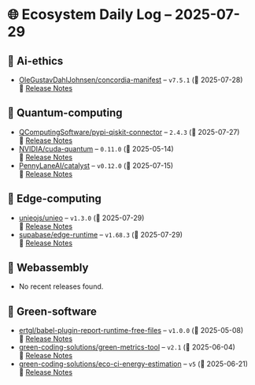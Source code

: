 # 🌐 Ecosystem Daily Log – 2025-07-29

## 🔹 Ai-ethics
- [OleGustavDahlJohnsen/concordia-manifest](https://github.com/OleGustavDahlJohnsen/concordia-manifest/releases/tag/v7.5.1) – `v7.5.1` (📅 2025-07-28)  
  🔗 [Release Notes](https://github.com/OleGustavDahlJohnsen/concordia-manifest/releases/tag/v7.5.1)

## 🔹 Quantum-computing
- [QComputingSoftware/pypi-qiskit-connector](https://github.com/QComputingSoftware/pypi-qiskit-connector/releases/tag/2.4.3) – `2.4.3` (📅 2025-07-27)  
  🔗 [Release Notes](https://github.com/QComputingSoftware/pypi-qiskit-connector/releases/tag/2.4.3)
- [NVIDIA/cuda-quantum](https://github.com/NVIDIA/cuda-quantum/releases/tag/0.11.0) – `0.11.0` (📅 2025-05-14)  
  🔗 [Release Notes](https://github.com/NVIDIA/cuda-quantum/releases/tag/0.11.0)
- [PennyLaneAI/catalyst](https://github.com/PennyLaneAI/catalyst/releases/tag/v0.12.0) – `v0.12.0` (📅 2025-07-15)  
  🔗 [Release Notes](https://github.com/PennyLaneAI/catalyst/releases/tag/v0.12.0)

## 🔹 Edge-computing
- [unieojs/unieo](https://github.com/unieojs/unieo/releases/tag/v1.3.0) – `v1.3.0` (📅 2025-07-29)  
  🔗 [Release Notes](https://github.com/unieojs/unieo/releases/tag/v1.3.0)
- [supabase/edge-runtime](https://github.com/supabase/edge-runtime/releases/tag/v1.68.3) – `v1.68.3` (📅 2025-07-29)  
  🔗 [Release Notes](https://github.com/supabase/edge-runtime/releases/tag/v1.68.3)

## 🔹 Webassembly
- No recent releases found.

## 🔹 Green-software
- [ertgl/babel-plugin-report-runtime-free-files](https://github.com/ertgl/babel-plugin-report-runtime-free-files/releases/tag/v1.0.0) – `v1.0.0` (📅 2025-05-08)  
  🔗 [Release Notes](https://github.com/ertgl/babel-plugin-report-runtime-free-files/releases/tag/v1.0.0)
- [green-coding-solutions/green-metrics-tool](https://github.com/green-coding-solutions/green-metrics-tool/releases/tag/v2.1) – `v2.1` (📅 2025-06-04)  
  🔗 [Release Notes](https://github.com/green-coding-solutions/green-metrics-tool/releases/tag/v2.1)
- [green-coding-solutions/eco-ci-energy-estimation](https://github.com/green-coding-solutions/eco-ci-energy-estimation/releases/tag/v5) – `v5` (📅 2025-06-21)  
  🔗 [Release Notes](https://github.com/green-coding-solutions/eco-ci-energy-estimation/releases/tag/v5)